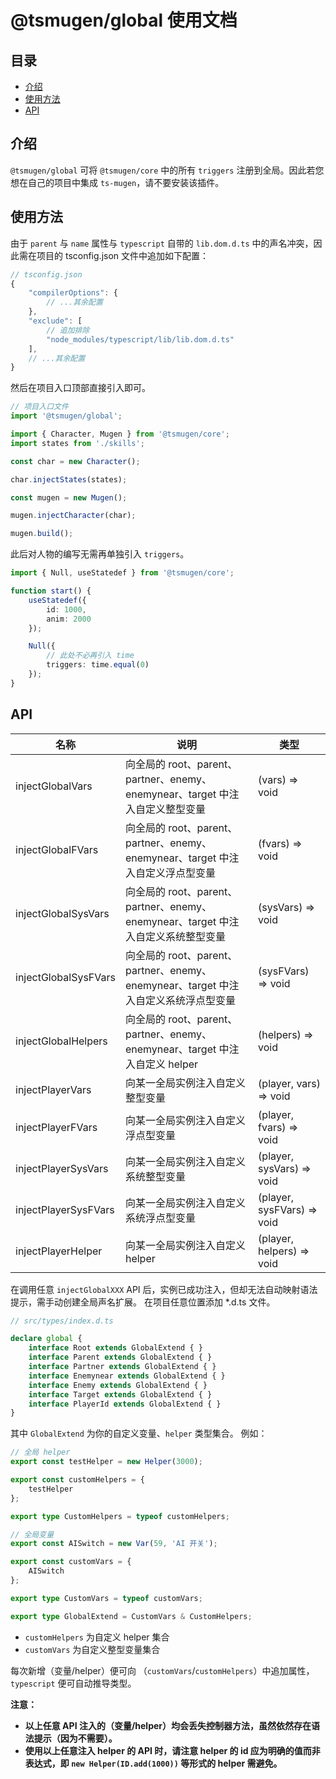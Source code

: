 # @tsmugen/global 使用文档

## 目录
- [介绍](#介绍)<br>
- [使用方法](#使用方法)<br>
- [API](#API)<br>

## 介绍
`@tsmugen/global` 可将 `@tsmugen/core` 中的所有 `triggers` 注册到全局。因此若您想在自己的项目中集成 `ts-mugen`，请不要安装该插件。

## 使用方法
由于 `parent` 与 `name` 属性与 `typescript` 自带的 `lib.dom.d.ts` 中的声名冲突，因此需在项目的 tsconfig.json 文件中追加如下配置：
```ts
// tsconfig.json
{
    "compilerOptions": {
        // ...其余配置
    },
    "exclude": [
        // 追加排除
        "node_modules/typescript/lib/lib.dom.d.ts"
    ],
    // ...其余配置
}
```
然后在项目入口顶部直接引入即可。
```ts
// 项目入口文件
import '@tsmugen/global';

import { Character, Mugen } from '@tsmugen/core';
import states from './skills';

const char = new Character();

char.injectStates(states);

const mugen = new Mugen();

mugen.injectCharacter(char);

mugen.build();
```
此后对人物的编写无需再单独引入 `triggers`。
```ts
import { Null, useStatedef } from '@tsmugen/core';

function start() {
    useStatedef({
        id: 1000,
        anim: 2000
    });

    Null({
        // 此处不必再引入 time
        triggers: time.equal(0)
    });
}
```

## <div id="API">API</div>
|名称|说明|类型|
|---|---|---|
|injectGlobalVars|向全局的 root、parent、partner、enemy、enemynear、target 中注入自定义整型变量|(vars) => void|
|injectGlobalFVars|向全局的 root、parent、partner、enemy、enemynear、target 中注入自定义浮点型变量|(fvars) => void|
|injectGlobalSysVars|向全局的 root、parent、partner、enemy、enemynear、target 中注入自定义系统整型变量|(sysVars) => void|
|injectGlobalSysFVars|向全局的 root、parent、partner、enemy、enemynear、target 中注入自定义系统浮点型变量|(sysFVars) => void|
|injectGlobalHelpers|向全局的 root、parent、partner、enemy、enemynear、target 中注入自定义 helper|(helpers) => void|
|injectPlayerVars|向某一全局实例注入自定义整型变量|(player, vars) => void|
|injectPlayerFVars|向某一全局实例注入自定义浮点型变量|(player, fvars) => void|
|injectPlayerSysVars|向某一全局实例注入自定义系统整型变量|(player, sysVars) => void|
|injectPlayerSysFVars|向某一全局实例注入自定义系统浮点型变量|(player, sysFVars) => void|
|injectPlayerHelper|向某一全局实例注入自定义 helper|(player, helpers) => void|

在调用任意 `injectGlobalXXX` API 后，实例已成功注入，但却无法自动映射语法提示，需手动创建全局声名扩展。
在项目任意位置添加 *.d.ts 文件。
```ts
// src/types/index.d.ts

declare global {
    interface Root extends GlobalExtend { }
    interface Parent extends GlobalExtend { }
    interface Partner extends GlobalExtend { }
    interface Enemynear extends GlobalExtend { }
    interface Enemy extends GlobalExtend { }
    interface Target extends GlobalExtend { }
    interface PlayerId extends GlobalExtend { }
}
```
其中 `GlobalExtend` 为你的自定义变量、`helper` 类型集合。
例如：
```ts
// 全局 helper
export const testHelper = new Helper(3000);

export const customHelpers = {
    testHelper
};

export type CustomHelpers = typeof customHelpers;

// 全局变量
export const AISwitch = new Var(59, 'AI 开关');

export const customVars = {
    AISwitch
};

export type CustomVars = typeof customVars;

export type GlobalExtend = CustomVars & CustomHelpers;

```
- `customHelpers` 为自定义 helper 集合
- `customVars` 为自定义整型变量集合

每次新增（变量/helper）便可向 （`customVars`/`customHelpers`）中追加属性，`typescript` 便可自动推导类型。


**注意：**
- **以上任意 API 注入的（变量/helper）均会丢失控制器方法，虽然依然存在语法提示（因为不需要）。**
- **使用以上任意注入 helper 的 API 时，请注意 helper 的 id 应为明确的值而非表达式，即 `new Helper(ID.add(1000))` 等形式的 helper 需避免。**